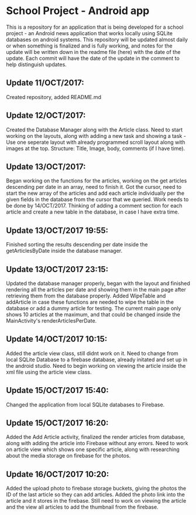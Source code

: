 # School Project - Android app

This is a repository for an application that is being developed for a school project - an Android news application that works locally using SQLite databases on android systems.
This repository will be updated almost daily or when something is finalized and is fully working, and notes for the update will be written down in the readme file (here) with the date of the update. Each commit will have the date of the update in the comment to help distinguish updates.

## Update 11/OCT/2017:
Created repository, added README.md

## Update 12/OCT/2017:
Created the Database Manager along with the Article class. Need to start working on the layouts, along with adding a new task and showing a task - Use one seperate layout with already programmed scroll layout along with images at the top. Structure: Title, Image, body, comments (if I have time).

## Update 13/OCT/2017:
Began working on the functions for the articles, working on the get articles descending per date in an array, need to finish it. Got the cursor, need to start the new array of the articles and add each article individually per the given fields in the database from the cursor that we queried. Work needs to be done by 14/OCT/2017. Thinking of adding a comment section for each article and create a new table in the database, in case I have extra time.

## Update 13/OCT/2017 19:55:
Finished sorting the results descending per date inside the getArticlesByDate inside the database manager.

## Update 13/OCT/2017 23:15:
Updated the database manager properly, began with the layout and finished rendering all the articles per date and showing them in the main page after retrieving them from the database properly. Added WipeTable and addArticle in case these functions are needed to wipe the table in the database or add a dummy article for testing. The current main page only shows 10 articles at the maximum, and that could be changed inside the MainActivity's renderArticlesPerDate.

## Update 14/OCT/2017 10:15:
Added the article view class, still didnt work on it. Need to change from local SQLite Database to a firebase database, already initated and set up in the android studio. Need to begin working on viewing the article inside the xml file using the article view class.

## Update 15/OCT/2017 15:40:
Changed the application from local SQLite databases to Firebase.

## Update 15/OCT/2017 16:20:
Added the Add Article activity, finalized the render articles from database, along with adding the article into Firebase without any errors. Need to work on article view which shows one specific article, along with researching about the media storage on firebase for the photos.

## Update 16/OCT/2017 10:20:
Added the upload photo to firebase storage buckets, giving the photos the ID of the last article so they can add articles. Added the photo link into the article and it stores in the firebase. Still need to work on viewing the article and the view all articles to add the thumbnail from the firebase.